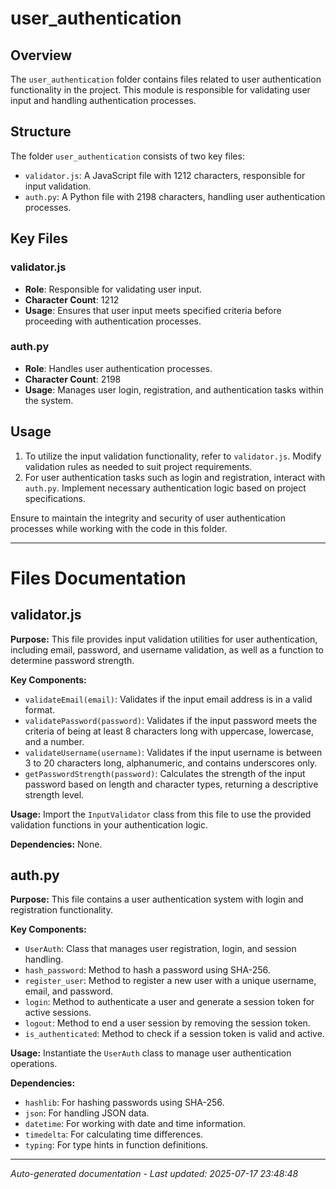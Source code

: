 # user_authentication

## Overview
The `user_authentication` folder contains files related to user authentication functionality in the project. This module is responsible for validating user input and handling authentication processes.

## Structure
The folder `user_authentication` consists of two key files:
- `validator.js`: A JavaScript file with 1212 characters, responsible for input validation.
- `auth.py`: A Python file with 2198 characters, handling user authentication processes.

## Key Files
### validator.js
- **Role**: Responsible for validating user input.
- **Character Count**: 1212
- **Usage**: Ensures that user input meets specified criteria before proceeding with authentication processes.

### auth.py
- **Role**: Handles user authentication processes.
- **Character Count**: 2198
- **Usage**: Manages user login, registration, and authentication tasks within the system.

## Usage
1. To utilize the input validation functionality, refer to `validator.js`. Modify validation rules as needed to suit project requirements.
2. For user authentication tasks such as login and registration, interact with `auth.py`. Implement necessary authentication logic based on project specifications.

Ensure to maintain the integrity and security of user authentication processes while working with the code in this folder.

---

# Files Documentation

## validator.js

**Purpose:** This file provides input validation utilities for user authentication, including email, password, and username validation, as well as a function to determine password strength.

**Key Components:**
- `validateEmail(email)`: Validates if the input email address is in a valid format.
- `validatePassword(password)`: Validates if the input password meets the criteria of being at least 8 characters long with uppercase, lowercase, and a number.
- `validateUsername(username)`: Validates if the input username is between 3 to 20 characters long, alphanumeric, and contains underscores only.
- `getPasswordStrength(password)`: Calculates the strength of the input password based on length and character types, returning a descriptive strength level.

**Usage:** Import the `InputValidator` class from this file to use the provided validation functions in your authentication logic.

**Dependencies:** None.

## auth.py

**Purpose:** This file contains a user authentication system with login and registration functionality.

**Key Components:**
- `UserAuth`: Class that manages user registration, login, and session handling.
- `hash_password`: Method to hash a password using SHA-256.
- `register_user`: Method to register a new user with a unique username, email, and password.
- `login`: Method to authenticate a user and generate a session token for active sessions.
- `logout`: Method to end a user session by removing the session token.
- `is_authenticated`: Method to check if a session token is valid and active.

**Usage:** Instantiate the `UserAuth` class to manage user authentication operations.

**Dependencies:**
- `hashlib`: For hashing passwords using SHA-256.
- `json`: For handling JSON data.
- `datetime`: For working with date and time information.
- `timedelta`: For calculating time differences.
- `typing`: For type hints in function definitions.

---
*Auto-generated documentation - Last updated: 2025-07-17 23:48:48*
